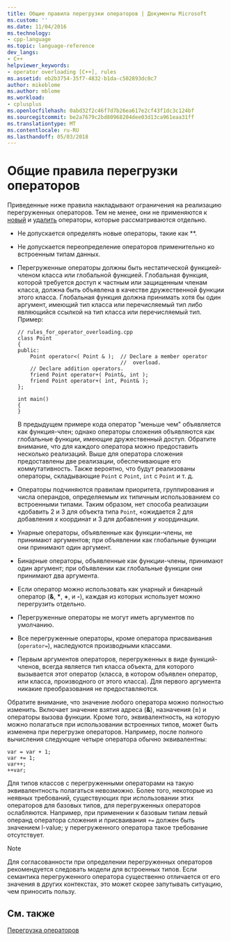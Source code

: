 ```yaml
---
title: Общие правила перегрузки операторов | Документы Microsoft
ms.custom: ''
ms.date: 11/04/2016
ms.technology:
- cpp-language
ms.topic: language-reference
dev_langs:
- C++
helpviewer_keywords:
- operator overloading [C++], rules
ms.assetid: eb2b3754-35f7-4832-b1da-c502893dc0c7
author: mikeblome
ms.author: mblome
ms.workload:
- cplusplus
ms.openlocfilehash: 0abd32f2c46f7d7b26ea617e2cf43f1dc3c124bf
ms.sourcegitcommit: be2a7679c2bd80968204dee03d13ca961eaa31ff
ms.translationtype: MT
ms.contentlocale: ru-RU
ms.lasthandoff: 05/03/2018
---
```

# <a name="general-rules-for-operator-overloading"></a>Общие правила перегрузки операторов
Приведенные ниже правила накладывают ограничения на реализацию перегруженных операторов. Тем не менее, они не применяются к [новый](../cpp/new-operator-cpp.md) и [удалить](../cpp/delete-operator-cpp.md) операторы, которые рассматриваются отдельно.  
  
-   Не допускается определять новые операторы, такие как **.  
  
-   Не допускается переопределение операторов применительно ко встроенным типам данных.  
  
-   Перегруженные операторы должны быть нестатической функцией-членом класса или глобальной функцией. Глобальная функция, которой требуется доступ к частным или защищенным членам класса, должна быть объявлена в качестве дружественной функции этого класса. Глобальная функция должна принимать хотя бы один аргумент, имеющий тип класса или перечисляемый тип либо являющийся ссылкой на тип класса или перечисляемый тип. Пример:  
  
    ```  
    // rules_for_operator_overloading.cpp  
    class Point  
    {  
    public:  
        Point operator<( Point & );  // Declare a member operator   
                                     //  overload.  
        // Declare addition operators.  
        friend Point operator+( Point&, int );  
        friend Point operator+( int, Point& );  
    };  
  
    int main()  
    {  
    }  
    ```  
  
     В предыдущем примере кода оператор "меньше чем" объявляется как функция-член; однако операторы сложения объявляются как глобальные функции, имеющие дружественный доступ. Обратите внимание, что для каждого оператора можно предоставить несколько реализаций. Выше для оператора сложения предоставлены две реализации, обеспечивающие его коммутативность. Также вероятно, что будут реализованы операторы, складывающие `Point` с `Point`, `int` с `Point` и т. д.  
  
-   Операторы подчиняются правилам приоритета, группирования и числа операндов, определяемым их типичным использованием со встроенными типами. Таким образом, нет способа реализации «добавить 2 и 3 для объекта типа `Point`, «ожидается 2 для добавления *x* координат и 3 для добавления *y* координации.  
  
-   Унарные операторы, объявленные как функции-члены, не принимают аргументов; при объявлении как глобальные функции они принимают один аргумент.  
  
-   Бинарные операторы, объявленные как функции-члены, принимают один аргумент; при объявлении как глобальные функции они принимают два аргумента.  
  
-   Если оператор можно использовать как унарный и бинарный оператор (**&**, **\***, **+**, и **-**), каждая из которых использует можно перегрузить отдельно.  
  
-   Перегруженные операторы не могут иметь аргументов по умолчанию.  
  
-   Все перегруженные операторы, кроме оператора присваивания (`operator=`), наследуются производными классами.  
  
-   Первым аргументов операторов, перегруженных в виде функций-членов, всегда является тип класса объекта, для которого вызывается этот оператор (класса, в котором объявлен оператор, или класса, производного от этого класса). Для первого аргумента никакие преобразования не предоставляются.  
  
 Обратите внимание, что значение любого оператора можно полностью изменить. Включает значение взятия адреса (**&**), назначения (**=**) и операторы вызова функции. Кроме того, эквивалентность, на которую можно полагаться при использовании встроенных типов, может быть изменена при перегрузке операторов. Например, после полного вычисления следующие четыре оператора обычно эквивалентны:  
  
```  
var = var + 1;  
var += 1;  
var++;  
++var;  
```  
  
 Для типов классов с перегруженными операторами на такую эквивалентность полагаться невозможно. Более того, некоторые из неявных требований, существующих при использовании этих операторов для базовых типов, для перегруженных операторов ослабляются. Например, при применении к базовым типам левый операнд оператора сложения и присваивания `+=` должен быть значением l-value; у перегруженного оператора такое требование отсутствует.  
  
> [!NOTE]
>  Для согласованности при определении перегруженных операторов рекомендуется следовать модели для встроенных типов. Если семантика перегруженного оператора существенно отличается от его значения в других контекстах, это может скорее запутывать ситуацию, чем приносить пользу.  
  
## <a name="see-also"></a>См. также  
 [Перегрузка операторов](../cpp/operator-overloading.md)